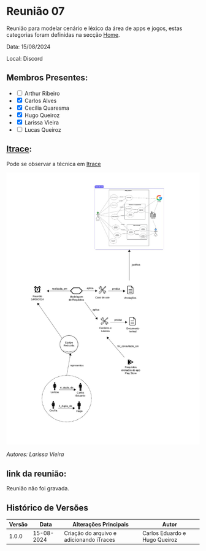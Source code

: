 # Reunião 07
Reunião para modelar cenário e léxico da área de apps e jogos, estas categorias foram definidas na secção [Home](../home/home.md).

Data:  15/08/2024 

Local: Discord


## Membros Presentes:
<form>
  <ul>
    <li><input type="checkbox" id="membro1" ><label for="membro1"> Arthur Ribeiro</label></li>
    <li><input type="checkbox" id="membro2" checked><label for="membro2"> Carlos Alves</label></li>
    <li><input type="checkbox" id="membro3" checked><label for="membro3"> Cecília Quaresma</label></li>
    <li><input type="checkbox" id="membro4" checked><label for="membro4"> Hugo Queiroz</label></li>
    <li><input type="checkbox" id="membro4" checked><label for="membro4"> Larissa Vieira</label></li>
    <li><input type="checkbox" id="membro4" ><label for="membro4"> Lucas Queiroz</label></li>
  </ul>
</form>

## [Itrace](reunioes.md#itrace):
Pode se observar a técnica em [Itrace](reunioes.md#itrace)

![alt text](../assets/imagens/itrace_reuniao_15_08.jpeg)

*Autores: Larissa Vieira*


## link da reunião:

Reunião não foi gravada.

## Histórico de Versões

| Versão | Data       | Alterações Principais                             | Autor        |
|--------|------------|---------------------------------------------------|--------------|
| 1.0.0  | 15-08-2024 | Criação do arquivo e adicionando iTraces | Carlos Eduardo e Hugo Queiroz |
